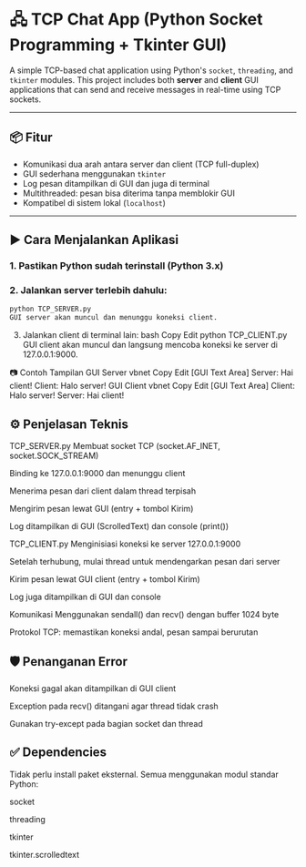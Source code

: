 # 🖧 TCP Chat App (Python Socket Programming + Tkinter GUI)

A simple TCP-based chat application using Python's `socket`, `threading`, and `tkinter` modules. This project includes both **server** and **client** GUI applications that can send and receive messages in real-time using TCP sockets.

---

## 📦 Fitur

- Komunikasi dua arah antara server dan client (TCP full-duplex)
- GUI sederhana menggunakan `tkinter`
- Log pesan ditampilkan di GUI dan juga di terminal
- Multithreaded: pesan bisa diterima tanpa memblokir GUI
- Kompatibel di sistem lokal (`localhost`)

---

## ▶️ Cara Menjalankan Aplikasi

### 1. Pastikan Python sudah terinstall (Python 3.x)

### 2. Jalankan server terlebih dahulu:

```bash
python TCP_SERVER.py
GUI server akan muncul dan menunggu koneksi client.
```


3. Jalankan client di terminal lain:
bash
Copy
Edit
python TCP_CLIENT.py
GUI client akan muncul dan langsung mencoba koneksi ke server di 127.0.0.1:9000.

📷 Contoh Tampilan
GUI Server
vbnet
Copy
Edit
[GUI Text Area]
Server: Hai client!
Client: Halo server!
GUI Client
vbnet
Copy
Edit
[GUI Text Area]
Client: Halo server!
Server: Hai client!


## ⚙️ Penjelasan Teknis
TCP_SERVER.py
Membuat socket TCP (socket.AF_INET, socket.SOCK_STREAM)

Binding ke 127.0.0.1:9000 dan menunggu client

Menerima pesan dari client dalam thread terpisah

Mengirim pesan lewat GUI (entry + tombol Kirim)

Log ditampilkan di GUI (ScrolledText) dan console (print())

TCP_CLIENT.py
Menginisiasi koneksi ke server 127.0.0.1:9000

Setelah terhubung, mulai thread untuk mendengarkan pesan dari server

Kirim pesan lewat GUI client (entry + tombol Kirim)

Log juga ditampilkan di GUI dan console

Komunikasi
Menggunakan sendall() dan recv() dengan buffer 1024 byte

Protokol TCP: memastikan koneksi andal, pesan sampai berurutan

## 🛡️ Penanganan Error
Koneksi gagal akan ditampilkan di GUI client

Exception pada recv() ditangani agar thread tidak crash

Gunakan try-except pada bagian socket dan thread

## ✅ Dependencies
Tidak perlu install paket eksternal. Semua menggunakan modul standar Python:

socket

threading

tkinter

tkinter.scrolledtext